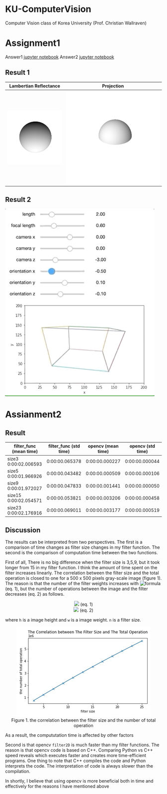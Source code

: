 # KU-ComputerVision
Computer Vision class of Korea University (Prof. Christian Wallraven)


# Assignment1

Answer1 [jupyter notebook](https://github.com/TooTouch/KU-ComputerVision/tree/main/Assignment1/sphere.ipynb)
Answer2 [jupyter notebook](https://github.com/TooTouch/KU-ComputerVision/tree/main/Assignment1/renderer.ipynb)

## Result 1

| Lambertian Reflectance | Projection |
|---|---|
|![](https://github.com/TooTouch/KU-ComputerVision/blob/main/Assignment1/gif/sphere2d.gif)|![](https://github.com/TooTouch/KU-ComputerVision/blob/main/Assignment1/gif/sphere3d.gif)|

## Result 2

![](https://github.com/TooTouch/KU-ComputerVision/blob/main/Assignment1/renderer.gif)

# Assianment2

## Result

| 	filter_func (mean time)	| filter_func (std time)	| opencv (mean time)	| opencv (std time)  |
|---|---|---|---|
| size3	0:00:02.006593	| 0:00:00.065378	| 0:00:00.000227	| 0:00:00.000044 |
| size5	0:00:01.966926	| 0:00:00.043482	| 0:00:00.000509	| 0:00:00.000106 |
| size9	0:00:01.972027	| 0:00:00.047833	| 0:00:00.001441	| 0:00:00.000050 |
| size15	0:00:02.054571	| 0:00:00.053821	| 0:00:00.003206	| 0:00:00.000458 |
| size23	0:00:02.176916	| 0:00:00.069011	| 0:00:00.003177	| 0:00:00.000519 |


## Discussion

The results can be interpreted from two perspectives. The first is a comparison of time changes as filter size changes in my filter function. The second is the comparison of computation time between the two functions.

First of all, There is no big difference when the filter size is 3,5,9, but it took longer from 15 in my filter function. I think the amount of time spent on the filter increases linearly. The correlation between the filter size and the total operation is closed to one for a 500 x 500 pixels gray-scale image (figure 1). The reason is that the number of the filter weights increases with <img alt="formula" src="https://render.githubusercontent.com/render/math?math=n^2" /> (eq. 1), but the number of operations between the image and the filter decreases (eq. 2) as follows. 

<p align='center'>
    <img src="https://render.githubusercontent.com/render/math?math=the%5C%20number%5C%20of%5C%20filter%5C%20weights%20%20%3D%20n%5E2%20%5Ctag%7BEq.%201%7D"> (eq. 1)<br>  
    <img src="https://render.githubusercontent.com/render/math?math=the%5C%20number%5C%20of%5C%20operation%20%3D%20(w%20-%20n%20%2B%201)%20%5Ctimes%20(h%20-%20n%20%2B%201)"> (eq. 2)
</p>

where `h` is a image height and `w` is a image weight. `n` is a filter size.

<p align='center'>
    <img src='https://github.com/TooTouch/KU-ComputerVision/blob/main/Assignment2/corr_op_f.jpg'><br>
    Figure 1. the correlation between the filter size and the number of total operation
</p>

As a result, the compututation time is affected by other factors

Second is that opencv `filter2D` is much faster than my filter functions. The reason is that opencv code is based on C++. Comparing Python vs C++ speed reveals which executes faster and creates more time-efficient programs. One thing to note that C++ compiles the code and Python interprets the code. The interpretation of code is always slower than the compilation. 

In shortly, I believe that using opencv is more beneficial both in time and effectively for the reasons I have mentioned above

